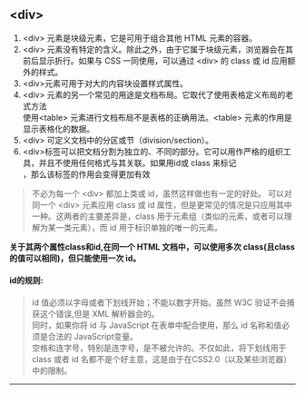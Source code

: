 ## \<div>
1. \<div> 元素是块级元素，它是可用于组合其他 HTML 元素的容器。 
2. \<div> 元素没有特定的含义。除此之外，由于它属于块级元素，浏览器会在其前后显示折行。如果与 CSS 一同使用，可以通过 \<div> 的 class 或 id 应用额外的样式。   
3. \<div>元素可用于对大的内容块设置样式属性。     
4. \<div> 元素的另一个常见的用途是文档布局。它取代了使用表格定义布局的老式方法		
使用\<table> 元素进行文档布局不是表格的正确用法。\<table> 元素的作用是显示表格化的数据。   
5. \<div> 可定义文档中的分区或节（division/section）。
6. \<div>标签可以把文档分割为独立的、不同的部分。它可以用作严格的组织工具，并且不使用任何格式与其关联。如果用id或 class 来标记 <div>，那么该标签的作用会变得更加有效

>不必为每一个 \<div> 都加上类或 id，虽然这样做也有一定的好处。
>可以对同一个 \<div> 元素应用 class 或 id 属性，但是更常见的情况是只应用其中一种。这两者的主要差异是，class 用于元素组（类似的元素，或者可以理解为某一类元素），而 id 用于标识单独的唯一的元素。 

**关于其两个属性class和id,在同一个 HTML 文档中，可以使用多次 class(且class的值可以相同)，但只能使用一次 id。**

#### id的规则:  
>id 值必须以字母或者下划线开始；不能以数字开始。虽然 W3C 验证不会捕获这个错误,但是 XML 解析器会的。    
>同时，如果你将 id 与 JavaScript 在表单中配合使用，那么 id 名称和值必须是合法的 JavaScript变量。    
>空格和连字号，特别是连字号，是不被允许的。不仅如此，将下划线用于 class 或者 id 名都不是个好主意，这是由于在CSS2.0（以及某些浏览器）中的限制。      

**************************************